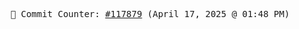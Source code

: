 <p align="center">
    <samp>
        📮 Commit Counter: <a href="https://github.com/Javascript-void0/Javascript-void0/commits/main">#117879</a> (April 17, 2025 @ 01:48 PM)
    </samp>
</p>